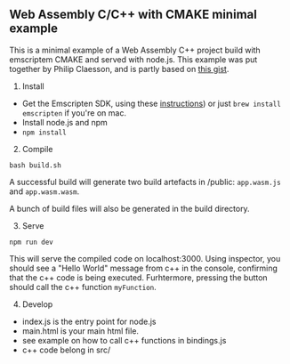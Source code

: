 ## Web Assembly C/C++ with CMAKE minimal example

This is a minimal example of a Web Assembly C++ project build with emscriptem CMAKE and served with node.js. This example was put together by Philip Claesson, and is partly based on [this gist](https://gist.github.com/WesThorburn/00c47b267a0e8c8431e06b14997778e4). 

1. Install
- Get the Emscripten SDK, using these [instructions](https://emscripten.org/docs/getting_started/downloads.html)) or just `brew install emscripten` if you're on mac.
- Install node.js and npm
- `npm install`

2. Compile
```
bash build.sh
```
A successful build will generate two build artefacts in /public: `app.wasm.js` and `app.wasm.wasm`.

A bunch of build files will also be generated in the build directory.


3. Serve
```
npm run dev
```
This will serve the compiled code on localhost:3000. Using inspector, you should see a "Hello World" message from c++ in the console, confirming that the c++ code is being executed. Furhtermore, pressing the button should call the c++ function `myFunction`.


4. Develop
- index.js is the entry point for node.js
- main.html is your main html file.
- see example on how to call c++ functions in bindings.js
- c++ code belong in src/

